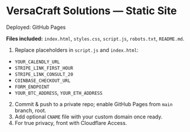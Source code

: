 # VersaCraft Solutions — Static Site

Deployed: GitHub Pages

**Files included:** `index.html`, `styles.css`, `script.js`, `robots.txt`, `README.md`.

1) Replace placeholders in `script.js` and `index.html`:
- `YOUR_CALENDLY_URL`
- `STRIPE_LINK_FIRST_HOUR`
- `STRIPE_LINK_CONSULT_20`
- `COINBASE_CHECKOUT_URL`
- `FORM_ENDPOINT`
- `YOUR_BTC_ADDRESS`, `YOUR_ETH_ADDRESS`

2) Commit & push to a private repo; enable GitHub Pages from `main` branch, root.
3) Add optional `CNAME` file with your custom domain once ready.
4) For true privacy, front with Cloudflare Access.

